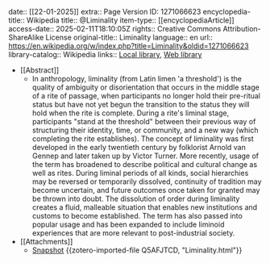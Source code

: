 date:: [[22-01-2025]]
extra:: Page Version ID: 1271066623
encyclopedia-title:: Wikipedia
title:: @Liminality
item-type:: [[encyclopediaArticle]]
access-date:: 2025-02-11T18:10:05Z
rights:: Creative Commons Attribution-ShareAlike License
original-title:: Liminality
language:: en
url:: https://en.wikipedia.org/w/index.php?title=Liminality&oldid=1271066623
library-catalog:: Wikipedia
links:: [Local library](zotero://select/library/items/EDNXMFE3), [Web library](https://www.zotero.org/users/15862703/items/EDNXMFE3)

- [[Abstract]]
	- In anthropology, liminality (from Latin  limen 'a threshold') is the quality of ambiguity or disorientation that occurs in the middle stage of a rite of passage, when participants no longer hold their pre-ritual status but have not yet begun the transition to the status they will hold when the rite is complete. During a rite's liminal stage, participants "stand at the threshold" between their previous way of structuring their identity, time, or community, and a new way (which completing the rite establishes).
	  The concept of liminality was first developed in the early twentieth century by folklorist Arnold van Gennep and later taken up by Victor Turner. More recently, usage of the term has broadened to describe political and cultural change as well as rites. During liminal periods of all kinds, social hierarchies may be reversed or temporarily dissolved, continuity of tradition may become uncertain, and future outcomes once taken for granted may be thrown into doubt. The dissolution of order during liminality creates a fluid, malleable situation that enables new institutions and customs to become established. The term has also passed into popular usage and has been expanded to include liminoid experiences that are more relevant to post-industrial society.
- [[Attachments]]
	- [Snapshot](https://en.wikipedia.org/wiki/Liminality) {{zotero-imported-file Q5AFJTCD, "Liminality.html"}}